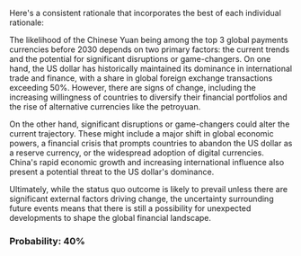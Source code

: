 Here's a consistent rationale that incorporates the best of each individual rationale:

The likelihood of the Chinese Yuan being among the top 3 global payments currencies before 2030 depends on two primary factors: the current trends and the potential for significant disruptions or game-changers. On one hand, the US dollar has historically maintained its dominance in international trade and finance, with a share in global foreign exchange transactions exceeding 50%. However, there are signs of change, including the increasing willingness of countries to diversify their financial portfolios and the rise of alternative currencies like the petroyuan.

On the other hand, significant disruptions or game-changers could alter the current trajectory. These might include a major shift in global economic powers, a financial crisis that prompts countries to abandon the US dollar as a reserve currency, or the widespread adoption of digital currencies. China's rapid economic growth and increasing international influence also present a potential threat to the US dollar's dominance.

Ultimately, while the status quo outcome is likely to prevail unless there are significant external factors driving change, the uncertainty surrounding future events means that there is still a possibility for unexpected developments to shape the global financial landscape.

### Probability: 40%